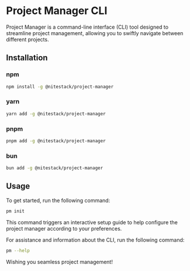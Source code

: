 # Project Manager CLI

Project Manager is a command-line interface (CLI) tool designed to streamline project management, allowing you to swiftly navigate between different projects.

## Installation

### npm

```bash
npm install -g @nitestack/project-manager
```

### yarn

```bash
yarn add -g @nitestack/project-manager
```

### pnpm

```bash
pnpm add -g @nitestack/project-manager
```

### bun

```bash
bun add -g @nitestack/project-manager
```

## Usage

To get started, run the following command:

```bash
pm init
```

This command triggers an interactive setup guide to help configure the project manager according to your preferences.

For assistance and information about the CLI, run the following command:

```bash
pm --help
```

Wishing you seamless project management!
